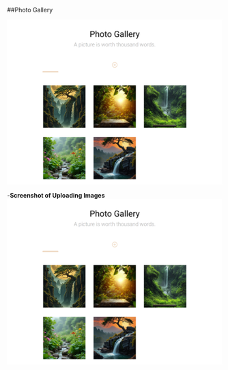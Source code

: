 ##Photo Gallery

![img](https://github.com/shanamohamedali/PhotoGalleryReact_NodeExpress/blob/master/Screenshot_2025-06-21_02-23-11_0.png)

-**Screenshot of Uploading Images**
![img](https://github.com/shanamohamedali/PhotoGalleryReact_NodeExpress/blob/master/Screenshot_2025-06-21_02-23-11_0.png)

